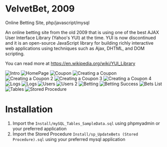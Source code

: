 # VelvetBet, 2009
Online Betting Site, php/javascript/mysql

An online betting site from the old 2009 that is using one of the best AJAX User Interface Library (Yahoo's YUI) at the time. YUI is now discontinued and it is an open-source JavaScript library for building richly interactive web applications using techniques such as Ajax, DHTML, and DOM scripting.

You can read more at https://en.wikipedia.org/wiki/YUI_Library

![Intro](images/VelvetBet_1stPage.jpg)
![HomePage](images/VelvetBet_HomePage.jpg)
![Coupon](images/VelvetBet_Coupon.jpg)
![Creating a Coupon](images/VelvetBet_CreatingCoupon.jpg)
![Creating a Coupon 2](images/VelvetBet_CreatingCoupon_2.jpg)
![Creating a Coupon 3](images/VelvetBet_CreatingCoupon_3.jpg)
![Creating a Coupon 4](images/VelvetBet_CreatingCoupon_4.jpg)
![Logs](images/VelvetBet_Logs.jpg)
![Logs](images/VelvetBet_Settings.jpg)
![Users](images/VelvetBet_Users.jpg)
![Users 2](images/VelvetBet_Users2.jpg)
![Betting](images/VelvetBet_Bet.jpg)
![Betting Success](images/VelvetBet_Bet_Success.jpg)
![Bets List](images/VelvetBet_BetList.jpg)
![Tables](images/mySQL_VelvetBet_Tables.jpg)
![Stored Procedure](images/mySQL_VelvetBet_StoredProcedure.jpg)


# Installation

1) Import the ```Install/mySQL_Tables_SampleData.sql``` using phpmyadmin or your preferred application
2) Import the Stored Procedure ```Install/sp_UpdateBets (Stored Procedure).sql``` using your preferred mysql application 
